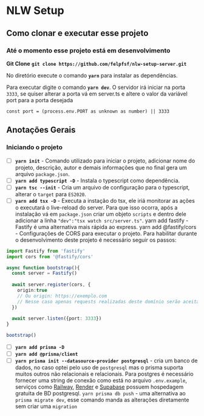 # NLW Setup

## Como clonar e executar esse projeto

### Até o momento esse projeto está em desenvolvimento

**Git Clone**
**`git clone https://github.com/felpfsf/nlw-setup-server.git`**

No diretório execute o comando **`yarn`** para instalar as dependências.

Para executar digite o comando **`yarn dev`**. O servidor irá iniciar na porta `3333`, se quiser alterar a porta vá em server.ts e altere o valor da variável port para a porta desejada

`const port = (process.env.PORT as unknown as number) || 3333`

## Anotações Gerais

### Iniciando o projeto

- [ ] **`yarn init`** - Comando utilizado para iniciar o projeto, adicionar nome do projeto, descrição, autor e demais informações que no final gera um arquivo `package.json`.
- [ ] **`yarn add typescript -D`** - Instala o typescript como dependência.
- [ ] **`yarn tsc --init`** - Cria um arquivo de configuração para o typescript, alterar o `target` para `ES2020`.
- [ ] **`yarn add tsx -D`** - Executa a instação do tsx, ele iriá monitorar as ações o executará o live-reload do server. Para que isso ocorra, após a instalação vá em `package.json` criar um objeto `scripts` e dentro dele adicionar a linha `"dev":"tsx watch src/server.ts"`.
yarn add fastify - Fastify é uma alternativa mais rápida ao express.
yarn add @fastify/cors - Configurações de CORS para executar o projeto. Para habilitar durante o desenvolvimento deste projeto é necessário seguir os passos:

```ts
import Fastify from 'fastify'
import cors from '@fastify/cors'

async function bootstrap(){
  const server = Fastify()
  
  await server.register(cors, {
    origin:true
    // Ou origin: https://exemplo.com
    // Nesse caso apenas requests realizadas deste domínio serão aceitas
  })
  
  await server.listen({port: 3333})
}

bootstrap()
```

- [ ] **`yarn add prisma -D`**
- [ ] **`yarn add @prisma/client`**
- [ ] **`yarn prisma init --datasource-provider postgresql`** - cria um banco de dados, no caso optei pelo uso de `postgresql` mas o prisma suporta muitos outros não relacionais e relacionais. Para postgres é necessário fornecer uma string de conexão como está no arquivo `.env.example`, serviços como [Railway](https://railway.app/), [Render](https://render.com/) e [Supabase](https://supabase.com/) possuem hospedagem gratuita de BD postgresql.
`yarn prisma db push` - uma alternativa ao `prisma migrate dev`, esse comando manda as alterações diretamente sem criar uma `migration`

